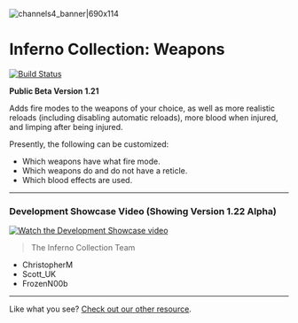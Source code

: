 ![channels4_banner|690x114](https://i.ibb.co/CHMD8y6/channels4-banner.jpg) 
# Inferno Collection: Weapons
[![Build Status](https://travis-ci.com/inferno-collection/Weapons.svg?branch=master)](https://travis-ci.com/inferno-collection/Weapons)

__Public Beta Version 1.21__

Adds fire modes to the weapons of your choice, as well as more realistic reloads (including disabling automatic reloads), more blood when injured, and limping after being injured.

Presently, the following can be customized:
- Which weapons have what fire mode.
- Which weapons do and do not have a reticle.
- Which blood effects are used.

***
### Development Showcase Video (Showing Version 1.22 Alpha)
[![Watch the Development Showcase video](https://img.youtube.com/vi/NdxUMO0YIJE/maxresdefault.jpg)](https://www.youtube.com/watch?v=NdxUMO0YIJE)

> The Inferno Collection Team
* ChristopherM
* Scott_UK 
* FrozenN00b
***
Like what you see? [Check out our other resource](https://inferno-collection.com/resources).